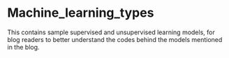 # Machine_learning_types
This contains sample supervised and unsupervised learning models, for blog readers to better understand the codes behind the models mentioned in the blog.
